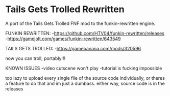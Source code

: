 # Tails Gets Trolled Rewritten
A port of the Tails Gets Trolled FNF mod to the funkin-rewritten engine.

FUNKIN REWRITTEN: 
-https://github.com/HTV04/funkin-rewritten/releases
-https://gamejolt.com/games/funkin-rewritten/643549

TAILS GETS TROLLED:
-https://gamebanana.com/mods/320596

now you can troll, portably!!!

KNOWN ISSUES
-video cutscene won't play
-tutorial is fucking impossible

too lazy to upload every single file of the source code individually, or theres a feature to do that and im just a dumbass. either way, source code is in the releases
